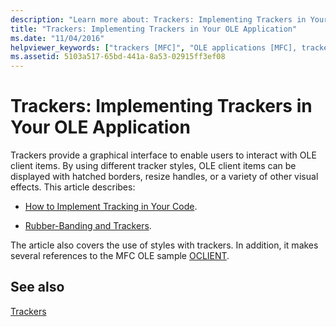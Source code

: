 ```yaml
---
description: "Learn more about: Trackers: Implementing Trackers in Your OLE Application"
title: "Trackers: Implementing Trackers in Your OLE Application"
ms.date: "11/04/2016"
helpviewer_keywords: ["trackers [MFC]", "OLE applications [MFC], trackers", "applications [OLE], trackers", "tracking OLE items [MFC]", "OLE containers [MFC], trackers", "CRectTracker class [MFC], implementing trackers"]
ms.assetid: 5103a517-65bd-441a-8a53-02915ff3ef08
---
```

# Trackers: Implementing Trackers in Your OLE Application

Trackers provide a graphical interface to enable users to interact with OLE client items. By using different tracker styles, OLE client items can be displayed with hatched borders, resize handles, or a variety of other visual effects. This article describes:

- [How to Implement Tracking in Your Code](../mfc/how-to-implement-tracking-in-your-code.md).

- [Rubber-Banding and Trackers](../mfc/rubber-banding-and-trackers.md).

The article also covers the use of styles with trackers. In addition, it makes several references to the MFC OLE sample [OCLIENT](../overview/visual-cpp-samples.md).

## See also

[Trackers](../mfc/trackers.md)
